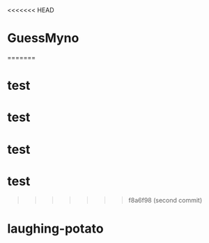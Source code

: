 <<<<<<< HEAD
# GuessMyno
=======
# test
# test
# test
# test
>>>>>>> f8a6f98 (second commit)
# laughing-potato
